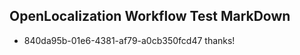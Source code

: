 ## OpenLocalization Workflow Test MarkDown
* 840da95b-01e6-4381-af79-a0cb350fcd47 thanks!

<!--HONumber=Jul16_HO5-->


